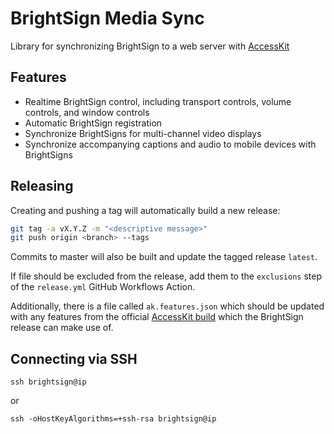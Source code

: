 # BrightSign Media Sync

Library for synchronizing BrightSign to a web server with [AccessKit](accesskit.media)

## Features

- Realtime BrightSign control, including transport controls, volume controls, and window controls
- Automatic BrightSign registration
- Synchronize BrightSigns for multi-channel video displays
- Synchronize accompanying captions and audio to mobile devices with BrightSigns

## Releasing

Creating and pushing a tag will automatically build a new release:

```sh
git tag -a vX.Y.Z -m "<descriptive message>"
git push origin <branch> --tags
```

Commits to master will also be built and update the tagged release `latest`.

If file should be excluded from the release, add them to the `exclusions` step of the `release.yml` GitHub Workflows Action.

Additionally, there is a file called `ak.features.json` which should be updated with any features from the official [AccessKit build](https://github.com/access-kit/access-kit) which the BrightSign release can make use of.

## Connecting via SSH

`ssh brightsign@ip`

or 

`ssh -oHostKeyAlgorithms=+ssh-rsa brightsign@ip`